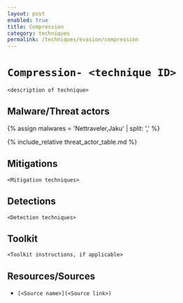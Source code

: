 ```yaml
---
layout: post
enabled: true
title: Compression
category: techniques
permalink: /techniques/evasion/compression
---
```

# `Compression- <technique ID>`

`<description of technique>`

## Malware/Threat actors

{% assign malwares = 'Nettraveler,Jaku' | split: ',' %}

{% include_relative threat_actor_table.md %}

## Mitigations

`<Mitigation techniques>`

## Detections

`<Detection techniques>`

## Toolkit

`<Toolkit instructions, if applicable>`

## Resources/Sources

* `[<Source name>](<Source link>)`